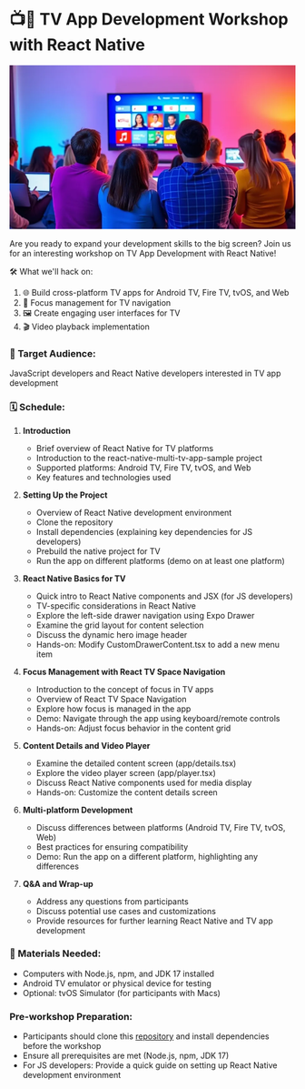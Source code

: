 # 📺🚀 TV App Development Workshop with React Native

![](https://raw.githubusercontent.com/giolaq/TVAppDevWithrRNW/refs/heads/main/workshoptv.webp)

Are you ready to expand your development skills to the big screen? Join us for an interesting workshop on TV App Development with React Native!

🛠️ What we'll hack on:

   1. 🌐 Build cross-platform TV apps for Android TV, Fire TV, tvOS, and Web
   2. 🎯 Focus management for TV navigation
   3. 🖼️ Create engaging user interfaces for TV
   4. 🎬 Video playback implementation

### 👥 Target Audience: 
JavaScript developers and React Native developers interested in TV app development

### 🗓️ Schedule:

1. **Introduction**
   - Brief overview of React Native for TV platforms
   - Introduction to the react-native-multi-tv-app-sample project
   - Supported platforms: Android TV, Fire TV, tvOS, and Web
   - Key features and technologies used

2. **Setting Up the Project**
   - Overview of React Native development environment
   - Clone the repository
   - Install dependencies (explaining key dependencies for JS developers)
   - Prebuild the native project for TV
   - Run the app on different platforms (demo on at least one platform)

3. **React Native Basics for TV**
   - Quick intro to React Native components and JSX (for JS developers)
   - TV-specific considerations in React Native
   - Explore the left-side drawer navigation using Expo Drawer
   - Examine the grid layout for content selection
   - Discuss the dynamic hero image header
   - Hands-on: Modify CustomDrawerContent.tsx to add a new menu item

4. **Focus Management with React TV Space Navigation**
   - Introduction to the concept of focus in TV apps
   - Overview of React TV Space Navigation
   - Explore how focus is managed in the app
   - Demo: Navigate through the app using keyboard/remote controls
   - Hands-on: Adjust focus behavior in the content grid

5. **Content Details and Video Player**
   - Examine the detailed content screen (app/details.tsx)
   - Explore the video player screen (app/player.tsx)
   - Discuss React Native components used for media display
   - Hands-on: Customize the content details screen

6. **Multi-platform Development**
   - Discuss differences between platforms (Android TV, Fire TV, tvOS, Web)
   - Best practices for ensuring compatibility
   - Demo: Run the app on a different platform, highlighting any differences

7. **Q&A and Wrap-up**
   - Address any questions from participants
   - Discuss potential use cases and customizations
   - Provide resources for further learning React Native and TV app development

### 🧰 Materials Needed:
- Computers with Node.js, npm, and JDK 17 installed
- Android TV emulator or physical device for testing
- Optional: tvOS Simulator (for participants with Macs)

### Pre-workshop Preparation:
- Participants should clone this [repository](https://github.com/AmazonAppDev/react-native-multi-tv-app-sample) and install dependencies before the workshop
- Ensure all prerequisites are met (Node.js, npm, JDK 17)
- For JS developers: Provide a quick guide on setting up React Native development environment
